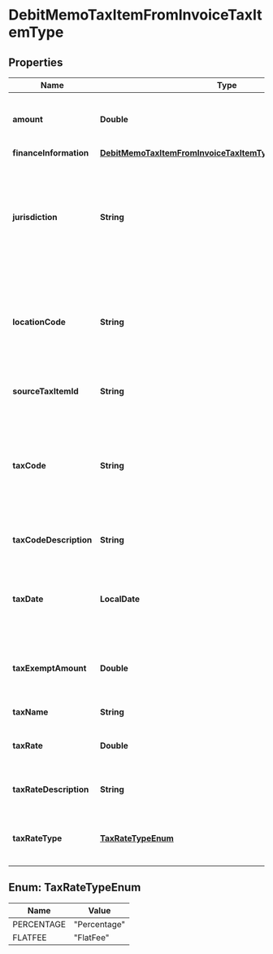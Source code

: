 

# DebitMemoTaxItemFromInvoiceTaxItemType


## Properties

| Name | Type | Description | Notes |
|------------ | ------------- | ------------- | -------------|
|**amount** | **Double** | The amount of the debit memo taxation item.  |  [optional] |
|**financeInformation** | [**DebitMemoTaxItemFromInvoiceTaxItemTypeFinanceInformation**](DebitMemoTaxItemFromInvoiceTaxItemTypeFinanceInformation.md) |  |  [optional] |
|**jurisdiction** | **String** | The jurisdiction that applies the tax or VAT. This value is typically a state, province, county, or city.  |  [optional] |
|**locationCode** | **String** | The identifier for the location based on the value of the &#x60;taxCode&#x60; field.  |  [optional] |
|**sourceTaxItemId** | **String** | The ID of the source taxation item.  |  [optional] |
|**taxCode** | **String** | The tax code identifies which tax rules and tax rates to apply to a specific debit memo.  |  [optional] |
|**taxCodeDescription** | **String** | The description of the tax code.  |  [optional] |
|**taxDate** | **LocalDate** | The date that the tax is applied to the debit memo, in &#x60;yyyy-mm-dd&#x60; format.  |  [optional] |
|**taxExemptAmount** | **Double** | The calculated tax amount excluded due to the exemption.  |  [optional] |
|**taxName** | **String** | The name of taxation.  |  [optional] |
|**taxRate** | **Double** | The tax rate applied to the debit memo.  |  [optional] |
|**taxRateDescription** | **String** | The description of the tax rate.  |  [optional] |
|**taxRateType** | [**TaxRateTypeEnum**](#TaxRateTypeEnum) | The type of the tax rate applied to the debit memo.  |  [optional] |



## Enum: TaxRateTypeEnum

| Name | Value |
|---- | -----|
| PERCENTAGE | &quot;Percentage&quot; |
| FLATFEE | &quot;FlatFee&quot; |




